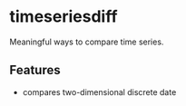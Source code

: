 # timeseriesdiff
Meaningful ways to compare time series.

## Features
- compares two-dimensional discrete date
 